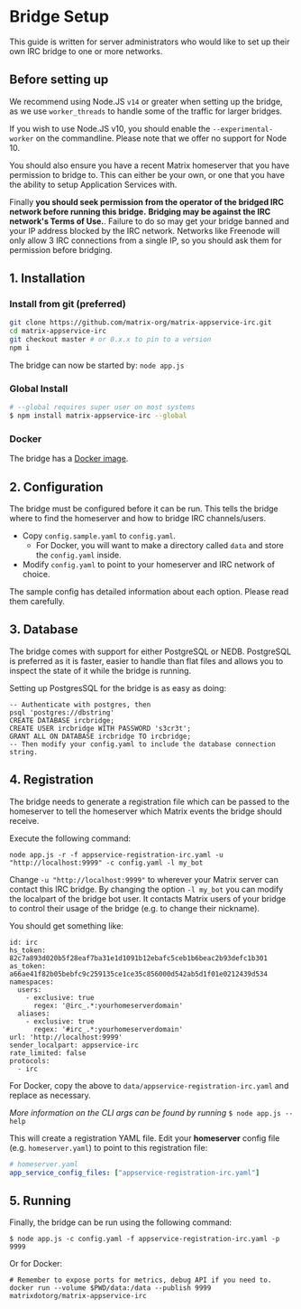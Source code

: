 # Bridge Setup

This guide is written for server administrators who would like to set up their own IRC bridge to one or more networks.

## Before setting up

We recommend using Node.JS `v14` or greater when setting up the bridge, as we use `worker_threads` to handle 
some of the traffic for larger bridges.

If you wish to use Node.JS v10, you should enable the `--experimental-worker` on the commandline.
Please note that we offer no support for Node 10.

You should also ensure you have a recent Matrix homeserver that you have permission to bridge to. This can 
either be your own, or one that you have the ability to setup Application Services with.

Finally **you should seek permission from the operator of the bridged IRC network before running this bridge.**
**Bridging may be against the IRC network's Terms of Use.**. Failure to do so may get your bridge banned and 
your IP address blocked by the IRC network. Networks like Freenode will only allow 3 IRC connections from a 
single IP, so you should ask them for permission before bridging.


## 1. Installation

### Install from git (preferred)

```sh
git clone https://github.com/matrix-org/matrix-appservice-irc.git
cd matrix-appservice-irc
git checkout master # or 0.x.x to pin to a version
npm i
```

The bridge can now be started by: `node app.js`

### Global Install

```sh
# --global requires super user on most systems
$ npm install matrix-appservice-irc --global
```

### Docker

The bridge has a [Docker image](https://hub.docker.com/r/matrixdotorg/matrix-appservice-irc).

## 2. Configuration

The bridge must be configured before it can be run. This tells the bridge where to find the homeserver
and how to bridge IRC channels/users.

 - Copy `config.sample.yaml` to `config.yaml`.
   - For Docker, you will want to make a directory called `data` and store the `config.yaml` inside.
 - Modify `config.yaml` to point to your homeserver and IRC network of choice.

The sample config has detailed information about each option. Please read them carefully.

## 3. Database

The bridge comes with support for either PostgreSQL or NEDB. PostgreSQL is preferred as it is faster,
easier to handle than flat files and allows you to inspect the state of it while the bridge is running.

Setting up PostgresSQL for the bridge is as easy as doing:

```postgres
-- Authenticate with postgres, then
psql 'postgres://dbstring'
CREATE DATABASE ircbridge;
CREATE USER ircbridge WITH PASSWORD 's3cr3t';
GRANT ALL ON DATABASE ircbridge TO ircbridge;
-- Then modify your config.yaml to include the database connection string.
```

## 4. Registration

The bridge needs to generate a registration file which can be passed to the homeserver to tell the
homeserver which Matrix events the bridge should receive.

Execute the following command:

```
node app.js -r -f appservice-registration-irc.yaml -u "http://localhost:9999" -c config.yaml -l my_bot
```

Change `-u "http://localhost:9999"` to wherever your Matrix server can contact this IRC bridge.
By changing the option `-l my_bot` you can modify the localpart of the bridge bot user. It contacts
Matrix users of your bridge to control their usage of the bridge (e.g. to change their nickname).

You should get something like:
```
id: irc
hs_token: 82c7a893d020b5f28eaf7ba31e1d1091b12ebafc5ceb1b6beac2b93defc1b301
as_token: a66ae41f82b05bebfc9c259135ce1ce35c856000d542ab5d1f01e0212439d534
namespaces:
  users:
    - exclusive: true
      regex: '@irc_.*:yourhomeserverdomain'
  aliases:
    - exclusive: true
      regex: '#irc_.*:yourhomeserverdomain'
url: 'http://localhost:9999'
sender_localpart: appservice-irc
rate_limited: false
protocols:
  - irc
```

For Docker, copy the above to `data/appservice-registration-irc.yaml` and replace as necessary.

*More information on the CLI args can be found by running* `$ node app.js --help`

This will create a registration YAML file. Edit your **homeserver** config file (e.g. `homeserver.yaml`) to
point to this registration file:

```yaml
# homeserver.yaml
app_service_config_files: ["appservice-registration-irc.yaml"]
```

## 5. Running
Finally, the bridge can be run using the following command:

```
$ node app.js -c config.yaml -f appservice-registration-irc.yaml -p 9999
```

Or for Docker:

```
# Remember to expose ports for metrics, debug API if you need to.
docker run --volume $PWD/data:/data --publish 9999 matrixdotorg/matrix-appservice-irc
```
